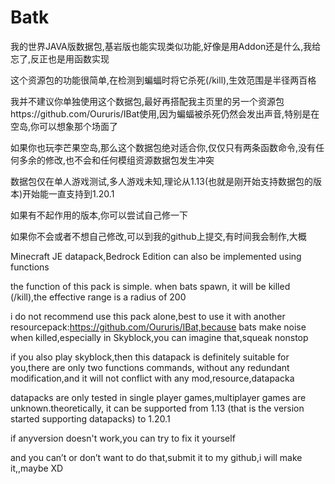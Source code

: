 # Batk
我的世界JAVA版数据包,基岩版也能实现类似功能,好像是用Addon还是什么,我给忘了,反正也是用函数实现

这个资源包的功能很简单,在检测到蝙蝠时将它杀死(/kill),生效范围是半径两百格

我并不建议你单独使用这个数据包,最好再搭配我主页里的另一个资源包https://github.com/Oururis/IBat使用,因为蝙蝠被杀死仍然会发出声音,特别是在空岛,你可以想象那个场面了

如果你也玩李芒果空岛,那么这个数据包绝对适合你,仅仅只有两条函数命令,没有任何多余的修改,也不会和任何模组资源数据包发生冲突

数据包仅在单人游戏测试,多人游戏未知,理论从1.13(也就是刚开始支持数据包的版本)开始能一直支持到1.20.1

如果有不起作用的版本,你可以尝试自己修一下

如果你不会或者不想自己修改,可以到我的github上提交,有时间我会制作,大概

Minecraft JE datapack,Bedrock Edition can also be implemented using functions

the function of this pack is simple. when bats spawn, it will be killed (/kill),the effective range is a radius of 200

i do not recommend use this pack alone,best to use it with another resourcepack:https://github.com/Oururis/IBat,because bats make noise when killed,especially in Skyblock,you can imagine that,squeak nonstop

if you also play skyblock,then this datapack is definitely suitable for you,there are only two functions commands, without any redundant modification,and it will not conflict with any mod,resource,datapacka

datapacks are only tested in single player games,multiplayer games are unknown.theoretically, it can be supported from 1.13 (that is the version started supporting datapacks) to 1.20.1

if anyversion doesn't work,you can try to fix it yourself

and you can’t or don’t want to do that,submit it to my github,i will make it,,maybe XD
